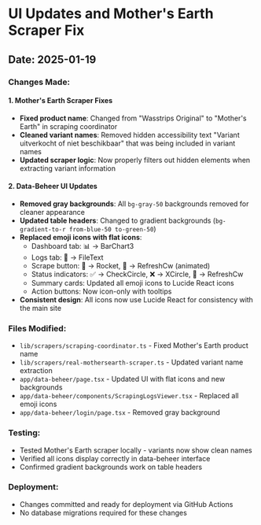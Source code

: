 # UI Updates and Mother's Earth Scraper Fix

## Date: 2025-01-19

### Changes Made:

#### 1. Mother's Earth Scraper Fixes
- **Fixed product name**: Changed from "Wasstrips Original" to "Mother's Earth" in scraping coordinator
- **Cleaned variant names**: Removed hidden accessibility text "Variant uitverkocht of niet beschikbaar" that was being included in variant names
- **Updated scraper logic**: Now properly filters out hidden elements when extracting variant information

#### 2. Data-Beheer UI Updates
- **Removed gray backgrounds**: All `bg-gray-50` backgrounds removed for cleaner appearance
- **Updated table headers**: Changed to gradient backgrounds (`bg-gradient-to-r from-blue-50 to-green-50`)
- **Replaced emoji icons with flat icons**:
  - Dashboard tab: 📊 → BarChart3
  - Logs tab: 📝 → FileText
  - Scrape button: 🚀 → Rocket, 🔄 → RefreshCw (animated)
  - Status indicators: ✅ → CheckCircle, ❌ → XCircle, 🔄 → RefreshCw
  - Summary cards: Updated all emoji icons to Lucide React icons
  - Action buttons: Now icon-only with tooltips
- **Consistent design**: All icons now use Lucide React for consistency with the main site

### Files Modified:
- `lib/scrapers/scraping-coordinator.ts` - Fixed Mother's Earth product name
- `lib/scrapers/real-mothersearth-scraper.ts` - Updated variant name extraction
- `app/data-beheer/page.tsx` - Updated UI with flat icons and new backgrounds
- `app/data-beheer/components/ScrapingLogsViewer.tsx` - Replaced all emoji icons
- `app/data-beheer/login/page.tsx` - Removed gray background

### Testing:
- Tested Mother's Earth scraper locally - variants now show clean names
- Verified all icons display correctly in data-beheer interface
- Confirmed gradient backgrounds work on table headers

### Deployment:
- Changes committed and ready for deployment via GitHub Actions
- No database migrations required for these changes